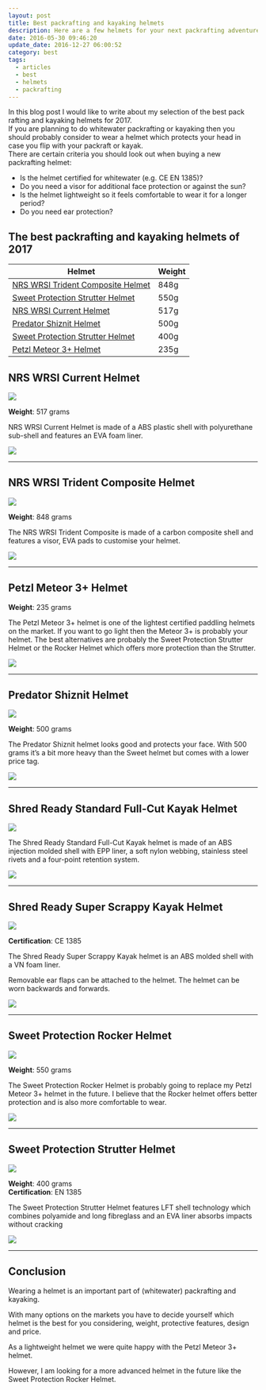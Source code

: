 ```yaml
---
layout: post
title: Best packrafting and kayaking helmets
description: Here are a few helmets for your next packrafting adventure
date: 2016-05-30 09:46:20
update_date: 2016-12-27 06:00:52
category: best
tags:
  - articles
  - best
  - helmets
  - packrafting
---
```


In this blog post I would like to write about my selection of the best pack rafting and kayaking helmets for 2017.  
If you are planning to do whitewater packrafting or kayaking then you should probably consider to wear a helmet which protects your head in case you flip with your packraft or kayak.  
There are certain criteria you should look out when buying a new packrafting helmet:  

* Is the helmet certified for whitewater (e.g. CE EN 1385)?  
* Do you need a visor for additional face protection or against the sun?  
* Is the helmet lightweight so it feels comfortable to wear it for a longer period?  
* Do you need ear protection?  

<!--more-->

## The best packrafting and kayaking helmets of 2017

<div class="table-responsive">  
      <table class="table table-hover table-bordered list_items">  
        <thead>  
             <tr>  
                <th>Helmet</th><th>Weight</th>  
             </tr>  
        </thead>  
        <tbody>  
        <tr>  
          <td><a href="http://amzn.to/2dQcgyQ" target="_blank" rel="nofollow">NRS WRSI Trident Composite Helmet</a></td><td>848g</td>  
        </tr>  
<tr>  
          <td><a href="http://amzn.to/2eIhYHX" target="_blank" rel="nofollow">Sweet Protection Strutter Helmet</a></td><td>550g</td>  
        </tr>  
        <tr>  
          <td><a href="http://amzn.to/2eIhYHX" target="_blank" rel="nofollow">NRS WRSI Current Helmet</a></td><td>517g</td>  
        </tr>  
        <tr>  
          <td><a href="http://amzn.to/2eTQCy0" target="_blank" rel="nofollow">Predator Shiznit Helmet</a></td><td>500g</td>  
        </tr>  
        <tr>  
          <td><a href="http://amzn.to/2ea50Dt" target="_blank" rel="nofollow">Sweet Protection Strutter Helmet</a></td><td>400g</td>  
        </tr>  
        <tr>  
          <td><a href="http://www.hikeventures.com/deals/#Petzl+Meteor+3+Helmet" rel="nofollow" target="_blank">Petzl Meteor 3+ Helmet</a></td><td>235g</td>  
        </tr>  
</tbody>  
</table>  
</div>

## NRS WRSI Current Helmet

<a href="https://www.amazon.com/gp/product/B00HUX4682/ref=as_li_tl?ie=UTF8&camp=1789&creative=9325&creativeASIN=B00HUX4682&linkCode=as2&tag=hikeve-20&linkId=b2587ae9f6c3b513df7e56b67acd2592" rel="nofollow"><img border="0" src="//ws-na.amazon-adsystem.com/widgets/q?_encoding=UTF8&MarketPlace=US&ASIN=B00HUX4682&ServiceVersion=20070822&ID=AsinImage&WS=1&Format=_SL250_&tag=hikeve-20" ></a><img src="//ir-na.amazon-adsystem.com/e/ir?t=hikeve-20&l=am2&o=1&a=B00HUX4682" width="1" height="1" border="0" alt="NRS WRSI Current Helmet" style="border:none !important; margin:0px !important;" />  

**Weight**: 517 grams  

NRS WRSI Current Helmet is made of a ABS plastic shell with polyurethane sub-shell and features an EVA foam liner.  

<a href="http://amzn.to/2eIhYHX" target="_blank" rel="nofollow"><img src="http://www.hikeventures.com/buy.gif"></a>  

<hr>

## NRS WRSI Trident Composite Helmet

<a href="https://www.amazon.com/gp/product/B00HZ273DI/ref=as_li_tl?ie=UTF8&camp=1789&creative=9325&creativeASIN=B00HZ273DI&linkCode=as2&tag=hikeve-20&linkId=537b27d2f0dac8e8bc4d4ac952663d48" rel="nofollow"><img border="0" src="//ws-na.amazon-adsystem.com/widgets/q?_encoding=UTF8&MarketPlace=US&ASIN=B00HZ273DI&ServiceVersion=20070822&ID=AsinImage&WS=1&Format=_SL250_&tag=hikeve-20" ></a><img src="//ir-na.amazon-adsystem.com/e/ir?t=hikeve-20&l=am2&o=1&a=B00HZ273DI" width="1" height="1" border="0" alt="NRS WRSI Trident Composite Helmet" style="border:none !important; margin:0px !important;" />  

**Weight**: 848 grams  

The NRS WRSI Trident Composite is made of a carbon composite shell and features a visor,  EVA pads to customise your helmet.  

<a href="http://amzn.to/2dQcgyQ" target="_blank" rel="nofollow"><img src="http://www.hikeventures.com/buy.gif"></a>  

<hr>

## Petzl Meteor 3+ Helmet

**Weight**: 235 grams  

The Petzl Meteor 3+ helmet is one of the lightest certified paddling helmets on the market. If you want to go light then the Meteor 3+ is probably your helmet. The best alternatives are probably the Sweet Protection Strutter Helmet or the Rocker Helmet which offers more protection than the Strutter.  

<a href="/deals/#petzl+meteor+3+helmet" target="_blank"><img src="http://www.hikeventures.com/buy.gif"></a>  

<hr>

## Predator Shiznit Helmet

<a href="https://www.amazon.com/gp/product/B00GHGJEPI/ref=as_li_tl?ie=UTF8&camp=1789&creative=9325&creativeASIN=B00GHGJEPI&linkCode=as2&tag=hikeve-20&linkId=dd5adb457c1f5e2ecc5f3be27f1037e4" rel="nofollow"><img border="0" src="//ws-na.amazon-adsystem.com/widgets/q?_encoding=UTF8&MarketPlace=US&ASIN=B00GHGJEPI&ServiceVersion=20070822&ID=AsinImage&WS=1&Format=_SL250_&tag=hikeve-20" ></a><img src="//ir-na.amazon-adsystem.com/e/ir?t=hikeve-20&l=am2&o=1&a=B00GHGJEPI" width="1" height="1" border="0" alt="Predator Shiznit Helmet" style="border:none !important; margin:0px !important;" />  

**Weight**: 500 grams  

The Predator Shiznit helmet looks good and protects your face. With 500 grams it’s a bit more heavy than the Sweet helmet but comes with a lower price tag.  

<a href="http://amzn.to/2eTQCy0" target="_blank" rel="nofollow"><img src="http://www.hikeventures.com/buy.gif"></a>  

<hr>

## Shred Ready Standard Full-Cut Kayak Helmet

<a href="https://www.amazon.com/gp/product/B00417BQO2/ref=as_li_tl?ie=UTF8&camp=1789&creative=9325&creativeASIN=B00417BQO2&linkCode=as2&tag=hikeve-20&linkId=6c0c9c101dac64b5febc8813de1d8f9d" rel="nofollow"><img border="0" src="//ws-na.amazon-adsystem.com/widgets/q?_encoding=UTF8&MarketPlace=US&ASIN=B00417BQO2&ServiceVersion=20070822&ID=AsinImage&WS=1&Format=_SL250_&tag=hikeve-20" ></a><img src="//ir-na.amazon-adsystem.com/e/ir?t=hikeve-20&l=am2&o=1&a=B00417BQO2" width="1" height="1" border="0" alt="Shred Ready Standard Full-Cut Kayak Helmet" style="border:none !important; margin:0px !important;" />  

The Shred Ready Standard Full-Cut Kayak helmet is made of an ABS injection molded shell with EPP liner, a soft nylon webbing, stainless steel rivets and a four-point retention system.  

<a href="http://www.backcountry.com/shred-ready-standard-full-cut-helmet" target="_blank" rel="nofollow"><img src="http://www.hikeventures.com/buy.gif"></a>  

<hr>

## Shred Ready Super Scrappy Kayak Helmet

<a href="https://www.amazon.com/gp/product/B004B1W53O/ref=as_li_tl?ie=UTF8&camp=1789&creative=9325&creativeASIN=B004B1W53O&linkCode=as2&tag=hikeve-20&linkId=f5919b3f2d5b624f17231d5d97539c95" rel="nofollow"><img border="0" src="//ws-na.amazon-adsystem.com/widgets/q?_encoding=UTF8&MarketPlace=US&ASIN=B004B1W53O&ServiceVersion=20070822&ID=AsinImage&WS=1&Format=_SL250_&tag=hikeve-20" ></a><img src="//ir-na.amazon-adsystem.com/e/ir?t=hikeve-20&l=am2&o=1&a=B004B1W53O" width="1" height="1" border="0" alt="Shred Ready Super Scrappy Kayak Helmet" style="border:none !important; margin:0px !important;" />  

**Certification**: CE 1385  

The Shred Ready Super Scrappy Kayak helmet is an ABS molded shell with a VN foam liner.   

Removable ear flaps can be attached to the helmet. The helmet can be worn backwards and forwards.  

<a href="http://www.backcountry.com/shred-ready-super-scrappy-helmet" target="_blank" rel="nofollow"><img src="http://www.hikeventures.com/buy.gif"></a>  

<hr>

## Sweet Protection Rocker Helmet

<a target="_blank"  href="https://www.amazon.com/gp/product/B01BKYRF0M/ref=as_li_tl?ie=UTF8&camp=1789&creative=9325&creativeASIN=B01BKYRF0M&linkCode=as2&tag=hikeve-20&linkId=71615fd39a08b4674b9bc0b3db519fb1"><img border="0" src="//ws-na.amazon-adsystem.com/widgets/q?_encoding=UTF8&MarketPlace=US&ASIN=B01BKYRF0M&ServiceVersion=20070822&ID=AsinImage&WS=1&Format=_SL250_&tag=hikeve-20" ></a><img src="//ir-na.amazon-adsystem.com/e/ir?t=hikeve-20&l=am2&o=1&a=B01BKYRF0M" width="1" height="1" border="0" alt="" style="border:none !important; margin:0px !important;" />  

**Weight**: 550 grams  

The Sweet Protection Rocker Helmet is probably going to replace my Petzl Meteor 3+ helmet in the future. I believe that the Rocker helmet offers better protection and is also more comfortable to wear.  

<a href="http://amzn.to/2rP6GGk" target="_blank" rel="nofollow"><img src="http://www.hikeventures.com/buy.gif"></a>  

<hr>

## Sweet Protection Strutter Helmet

<a href="https://www.amazon.com/gp/product/B01BKZF6N4/ref=as_li_tl?ie=UTF8&camp=1789&creative=9325&creativeASIN=B01BKZF6N4&linkCode=as2&tag=hikeve-20&linkId=cc2f2a5a7904c5026deb377ce9fde69d" rel="nofollow"><img border="0" src="//ws-na.amazon-adsystem.com/widgets/q?_encoding=UTF8&MarketPlace=US&ASIN=B01BKZF6N4&ServiceVersion=20070822&ID=AsinImage&WS=1&Format=_SL250_&tag=hikeve-20" ></a><img src="//ir-na.amazon-adsystem.com/e/ir?t=hikeve-20&l=am2&o=1&a=B01BKZF6N4" width="1" height="1" border="0" alt="Sweet Protection Strutter Helmet" style="border:none !important; margin:0px !important;" />  

**Weight**: 400 grams  
**Certification**: EN 1385  

The Sweet Protection Strutter Helmet features LFT shell technology which combines polyamide and long fibreglass and an EVA liner absorbs impacts without cracking  

<a href="http://amzn.to/2ea50Dt" target="_blank" rel="nofollow"><img src="http://www.hikeventures.com/buy.gif"></a>  

<hr>

## Conclusion

Wearing a helmet is an important part of (whitewater) packrafting and kayaking.   

With many options on the markets you have to decide yourself which helmet is the best for you considering, weight, protective features, design and price.   

As a lightweight helmet we were quite happy with the Petzl Meteor 3+ helmet.   

However, I am looking for a more advanced helmet in the future like the Sweet Protection Rocker Helmet.
